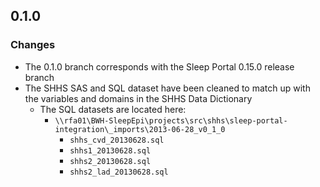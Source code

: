 ## 0.1.0

### Changes
- The 0.1.0 branch corresponds with the Sleep Portal 0.15.0 release branch
- The SHHS SAS and SQL dataset have been cleaned to match up with the variables and domains in the SHHS Data Dictionary
  - The SQL datasets are located here:
    - `\\rfa01\BWH-SleepEpi\projects\src\shhs\sleep-portal-integration\_imports\2013-06-28_v0_1_0`
      - `shhs_cvd_20130628.sql`
      - `shhs1_20130628.sql`
      - `shhs2_20130628.sql`
      - `shhs2_lad_20130628.sql`
